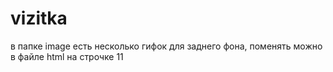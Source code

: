 # vizitka

в папке image есть несколько гифок для заднего фона, поменять можно в файле html на строчке 11
